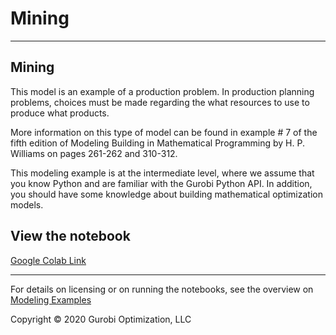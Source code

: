 # Mining



---
## Mining
This model is an example of a production problem. In production planning problems, choices must be made regarding the 
what resources to use to produce what products.

More information on this type of model can be found in example # 7 of the fifth edition of Modeling Building in Mathematical 
Programming by H. P. Williams on pages 261-262 and 310-312.

This modeling example is at the intermediate level, where we assume that you know Python and are familiar with the 
Gurobi Python API. In addition, you should have some knowledge about building mathematical optimization models.



## View the notebook

[Google Colab Link](https://colab.research.google.com/github/Gurobi/mining/mining_gcl.ipynb)

----
For details on licensing or on running the notebooks, see the overview on [Modeling Examples](../)

Copyright © 2020 Gurobi Optimization, LLC

